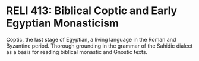 # RELI 413: Biblical Coptic and Early Egyptian Monasticism

Coptic, the last stage of Egyptian, a living language in the Roman and Byzantine period. Thorough grounding in the grammar of the Sahidic dialect as a basis for reading biblical monastic and Gnostic texts.